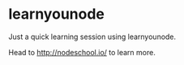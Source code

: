learnyounode
============

Just a quick learning session using learnyounode. 


Head to http://nodeschool.io/ to learn more. 
